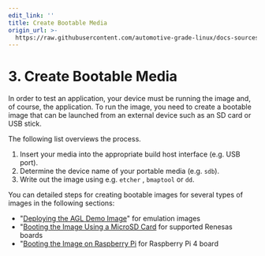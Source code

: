 ```yaml
---
edit_link: ''
title: Create Bootable Media
origin_url: >-
  https://raw.githubusercontent.com/automotive-grade-linux/docs-sources/master/docs/getting-started/app-workflow-bootables.md
---
```


<!-- WARNING: This file is generated by fetch_docs.js using /home/boron/Documents/AGL/docs-webtemplate/site/_data/tocs/getting_started/master/image-development-workflow-getting-started-book.yml -->

# 3. Create Bootable Media #

In order to test an application, your device must be running the image and, of course,
the application.
To run the image, you need to create a bootable image that can be launched
from an external device such as an SD card or USB stick.

The following list overviews the process.

1. Insert your media into the appropriate build host interface (e.g. USB port).
2. Determine the device name of your portable media (e.g. ``sdb``).
3. Write out the image using e.g. ``etcher`` , ``bmaptool`` or ``dd``.

You can detailed steps for creating bootable images for several types of images
in the following sections:

* "[Deploying the AGL Demo Image](./machines/qemu.html#3-deploying-the-agl-demo-image)" for emulation images
* "[Booting the Image Using a MicroSD Card](./machines/renesas.html#7-booting-the-image-using-a-microsd-card) for supported Renesas boards
* "[Booting the Image on Raspberry Pi](./machines/raspberrypi.html#2-booting-the-image-on-raspberrypi) for Raspberry Pi 4 board
